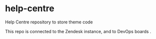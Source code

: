 # help-centre
Help Centre repository to store theme code

This repo is connected to the Zendesk instance, and to DevOps boards . 
